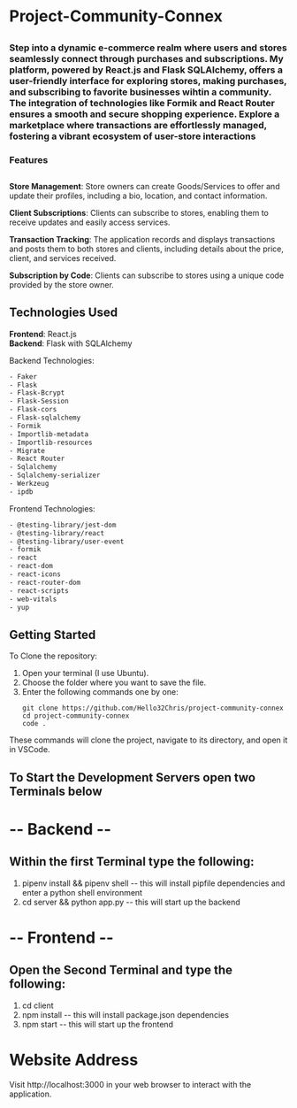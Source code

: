 # Project-Community-Connex
##

### Step into a dynamic e-commerce realm where users and stores seamlessly connect through purchases and subscriptions. My platform, powered by React.js and Flask SQLAlchemy, offers a user-friendly interface for exploring stores, making purchases, and subscribing to favorite businesses wihtin a community. The integration of technologies like Formik and React Router ensures a smooth and secure shopping experience. Explore a marketplace where transactions are effortlessly managed, fostering a vibrant ecosystem of user-store interactions

### Features
##
**Store Management**: Store owners can create Goods/Services to offer and update their profiles, including a bio, location, and contact information.

**Client Subscriptions**: Clients can subscribe to stores, enabling them to receive updates and easily access services.

**Transaction Tracking**: The application records and displays transactions and posts them to both stores and clients, including details about the price, client, and services received.

**Subscription by Code**: Clients can subscribe to stores using a unique code provided by the store owner.

## Technologies Used
**Frontend**: React.js  
**Backend**: Flask with SQLAlchemy

Backend Technologies: 
```bash
- Faker
- Flask
- Flask-Bcrypt
- Flask-Session
- Flask-cors
- Flask-sqlalchemy
- Formik
- Importlib-metadata
- Importlib-resources
- Migrate
- React Router
- Sqlalchemy
- Sqlalchemy-serializer
- Werkzeug
- ipdb
```
Frontend Technologies:
```bash
- @testing-library/jest-dom
- @testing-library/react
- @testing-library/user-event
- formik
- react
- react-dom
- react-icons
- react-router-dom
- react-scripts
- web-vitals
- yup
```
## Getting Started

To Clone the repository:

1. Open your terminal (I use Ubuntu).
2. Choose the folder where you want to save the file.
3. Enter the following commands one by one:
   ```
   git clone https://github.com/Hello32Chris/project-community-connex
   cd project-community-connex
   code .
   ```
These commands will clone the project, navigate to its directory, and open it in VSCode.


## To Start the Development Servers open two Terminals below
# -- Backend --
## Within the first Terminal type the following:
1. pipenv install && pipenv shell -- this will install pipfile dependencies and enter a python shell environment
2. cd server && python app.py -- this will start up the backend


# -- Frontend --
## Open the Second Terminal and type the following:
1. cd client
2. npm install -- this will install package.json dependencies
3. npm start -- this will start up the frontend

# Website Address

Visit http://localhost:3000 in your web browser to interact with the application.
